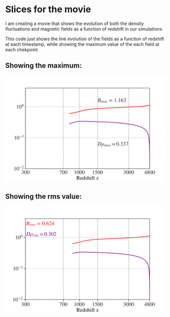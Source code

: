 # Slices for the movie

I am creating a movie that shows the evolution of both the density fluctuations and magnetic fields as a function of redshift in our simulations. 

This code just shows the line evolution of the fields as a function of redshift at each timestamp, while showing the maximum value of the each field at each chekpoint.

## Showing the maximum:
![Slice](https://github.com/farhatbassel/movie/blob/main/images/sidePlot26.png)


## Showing the rms value:
![Slice](https://github.com/farhatbassel/movie/blob/main/images/sidePlots25.png)
